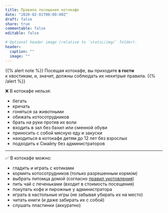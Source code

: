 ```yaml
---
title: Правила посещения котокафе
date: "2020-02-01T00:00:00Z"
draft: false
share: true
commentable: false
editable: false

# Optional header image (relative to `static/img/` folder).
header:
  caption: ""
  image: ""
---
```


{{% alert note %}}
Посещая котокафе, вы&nbsp;приходите **в&nbsp;гости** к&nbsp;хвостикам, и,&nbsp;значит, должны соблюдать их&nbsp;нехитрые правила.
{{% /alert %}}

:x: В котокафе нельзя:

- бегать
- кричать
- гоняться за животными
- обижать котосотрудников
- брать на руки против их воли
- входить в зал без бахил или сменной обуви
- приносить с собой мясную еду и закуски
- находиться в котокафе детям до 12 лет без взрослых
- подходить к Смайлу без администраторов
---
:white_check_mark: ​В котокафе можно:

- гладить и играть с котиками
- кормить котосотрудников (только разрешенным кормом)
- выбрать питомца домой (согласно [правил укотовления](/cat-terms/))
- пить чай с печеньками (входит в стоимость посещения)
- покупать кофе и пирожные у администратора
- играть в настольные игры (не забывая убирать их на место)
- читать книги (и даже забирать их с собой)
- слушать пластинки (аккуратно)
